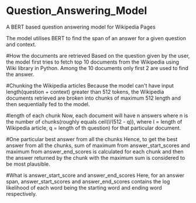 # Question_Answering_Model
A BERT based question answering model for Wikipedia Pages 

The model utilises BERT to find the span of an answer for a given question and context.

#How the documents are retrieved
Based on the question given by the user, the model first tries to fetch top 10 documents from the Wikipedia using Wiki library in Python. Among the 10 documents only first 2 are used to find the answer.

#Chunking the Wikipedia articles
Because the model can't have input length(question + context) greater than 512 tokens, the Wikipedia documents retrieved are broken into chunks of maximum 512 length and then sequentially fed to the model.

#length of each chunk
Now, each document will have n answers where n is the number of chunks(roughly equals ceil(l/(512 - q)), where l = length of Wikipedia article, q = length of th question) for that particular document. 

#One particular best answer from all the chunks
Hence, to get the best answer from all the chunks, sum of maximum from answer_start_scores and maximum from answer_end_scores is calculated for each chunk and then the answer returned by the chunk with the maximum sum is considered to be most plausible.

#What is answer_start_score and answer_end_scores
Here, for an answer span, answer_start_scores and answer_end_scores contains the log likelihood of each word being the starting word and ending word respectively.
